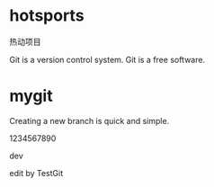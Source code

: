 # hotsports

热动项目

Git is a version control system.
Git is a free software.

# mygit
Creating a new branch is quick and simple.

1234567890

dev

edit by TestGit
